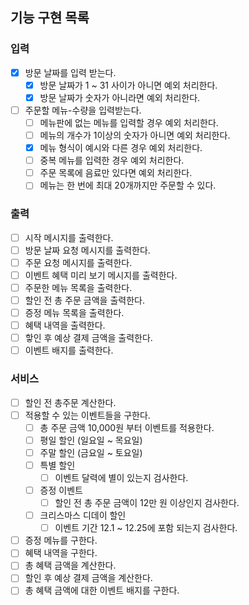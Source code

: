## 기능 구현 목록

### 입력

- [x] 방문 날짜를 입력 받는다.
    - [x] 방문 날짜가 1 ~ 31 사이가 아니면 예외 처리한다.
    - [x] 방문 날짜가 숫자가 아니라면 예외 처리한다.

- [ ] 주문할 메뉴-수량을 입력받는다.
    - [ ] 메뉴판에 없는 메뉴를 입력할 경우 예외 처리한다.
    - [ ] 메뉴의 개수가 1이상의 숫자가 아니면 예외 처리한다.
    - [x] 메뉴 형식이 예시와 다른 경우 예외 처리한다.
    - [ ] 중복 메뉴를 입력한 경우 예외 처리한다.
    - [ ] 주문 목록에 음료만 있다면 예외 처리한다.
    - [ ] 메뉴는 한 번에 최대 20개까지만 주문할 수 있다.

### 출력

- [ ] 시작 메시지를 출력한다.
- [ ] 방문 날짜 요청 메시지를 출력한다.
- [ ] 주문 요청 메시지를 출력한다.
- [ ] 이벤트 혜택 미리 보기 메시지를 출력한다.
- [ ] 주문한 메뉴 목록을 출력한다.
- [ ] 할인 전 총 주문 금액을 출력한다.
- [ ] 증정 메뉴 목록을 출력한다.
- [ ] 혜택 내역을 출력한다.
- [ ] 핳인 후 예상 결제 금액을 출력한다.
- [ ] 이벤트 배지를 출력한다.

### 서비스

- [ ] 할인 전 총주문 계산한다.
- [ ] 적용할 수 있는 이벤트들을 구한다.
    - [ ] 총 주문 금액 10,000원 부터 이벤트를 적용한다.
    - [ ] 평일 할인 (일요일 ~ 목요일)
    - [ ] 주말 할인 (금요일 ~ 토요일)
    - [ ] 특별 할인
        - [ ] 이벤트 달력에 별이 있는지 검사한다.
    - [ ] 증정 이벤트
        - [ ] 할인 전 총 주문 금액이 12만 원 이상인지 검사한다.
    - [ ] 크리스마스 디데이 할인
        - [ ] 이벤트 기간 12.1 ~ 12.25에 포함 되는지 검사한다.
- [ ] 증정 메뉴를 구한다.
- [ ] 혜택 내역을 구한다.
- [ ] 총 혜택 금액을 계산한다.
- [ ] 할인 후 예상 결제 금액을 계산한다.
- [ ] 총 혜택 금액에 대한 이벤트 배지를 구한다.
